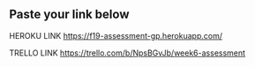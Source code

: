 ## Paste your link below
HEROKU LINK
https://f19-assessment-gp.herokuapp.com/

TRELLO LINK
https://trello.com/b/NpsBGvJb/week6-assessment